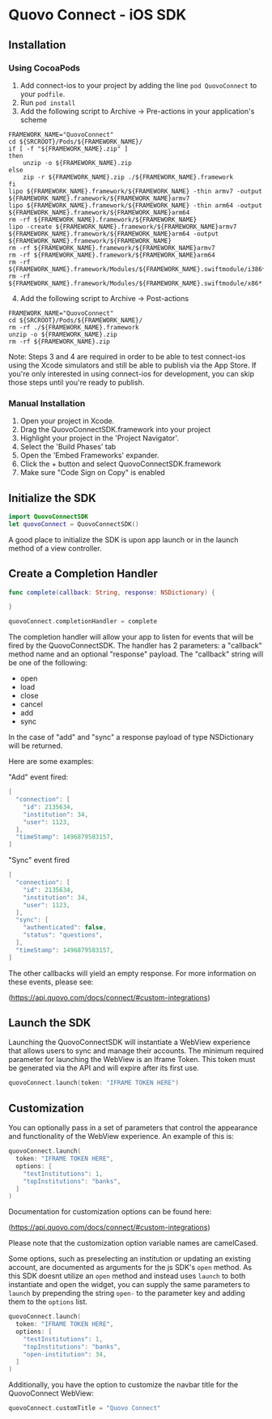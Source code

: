 # Quovo Connect - iOS SDK
## Installation

### Using CocoaPods

  1. Add connect-ios to your project by adding the line `pod QuovoConnect` to your `podfile`.
  2. Run `pod install`
  3. Add the following script to Archive -> Pre-actions in your application's scheme
  ```
  FRAMEWORK_NAME="QuovoConnect"
  cd ${SRCROOT}/Pods/${FRAMEWORK_NAME}/
  if [ -f "${FRAMEWORK_NAME}.zip" ]
  then
      unzip -o ${FRAMEWORK_NAME}.zip
  else
      zip -r ${FRAMEWORK_NAME}.zip ./${FRAMEWORK_NAME}.framework
  fi
  lipo ${FRAMEWORK_NAME}.framework/${FRAMEWORK_NAME} -thin armv7 -output ${FRAMEWORK_NAME}.framework/${FRAMEWORK_NAME}armv7
  lipo ${FRAMEWORK_NAME}.framework/${FRAMEWORK_NAME} -thin arm64 -output ${FRAMEWORK_NAME}.framework/${FRAMEWORK_NAME}arm64
  rm -rf ${FRAMEWORK_NAME}.framework/${FRAMEWORK_NAME}
  lipo -create ${FRAMEWORK_NAME}.framework/${FRAMEWORK_NAME}armv7 ${FRAMEWORK_NAME}.framework/${FRAMEWORK_NAME}arm64 -output ${FRAMEWORK_NAME}.framework/${FRAMEWORK_NAME}
  rm -rf ${FRAMEWORK_NAME}.framework/${FRAMEWORK_NAME}armv7
  rm -rf ${FRAMEWORK_NAME}.framework/${FRAMEWORK_NAME}arm64
  rm -rf ${FRAMEWORK_NAME}.framework/Modules/${FRAMEWORK_NAME}.swiftmodule/i386*
  rm -rf ${FRAMEWORK_NAME}.framework/Modules/${FRAMEWORK_NAME}.swiftmodule/x86*
  ```
  4. Add the following script to Archive -> Post-actions
  ```
  FRAMEWORK_NAME="QuovoConnect"
  cd ${SRCROOT}/Pods/${FRAMEWORK_NAME}/
  rm -rf ./${FRAMEWORK_NAME}.framework
  unzip -o ${FRAMEWORK_NAME}.zip
  rm -rf ${FRAMEWORK_NAME}.zip
  ```

  Note: Steps 3 and 4 are required in order to be able to test connect-ios using the Xcode simulators and still be able to publish via the App Store. If you're only interested in using connect-ios for development, you can skip those steps until you're ready to publish.

### Manual Installation

  1. Open your project in Xcode.
  2. Drag the QuovoConnectSDK.framework into your project
  3. Highlight your project in the 'Project Navigator'.
  4. Select the 'Build Phases' tab
  5. Open the 'Embed Frameworks' expander.
  6. Click the + button and select QuovoConnectSDK.framework
  7. Make sure "Code Sign on Copy" is enabled

## Initialize the SDK

```SWIFT
import QuovoConnectSDK
let quovoConnect = QuovoConnectSDK()
```
A good place to initialize the SDK is upon app launch or in the launch method of a view controller.

## Create a Completion Handler

```SWIFT
func complete(callback: String, response: NSDictionary) {

}

quovoConnect.completionHandler = complete
```
The completion handler will allow your app to listen for events that will be fired by the QuovoConnectSDK.  The handler has 2 parameters: a "callback" method name and an optional "response" payload. The "callback" string will be one of the following:

* open
* load
* close
* cancel
* add
* sync

In the case of "add" and "sync" a response payload of type NSDictionary will be returned.

Here are some examples:

"Add" event fired:

```swift
[
  "connection": [
    "id": 2135634,
    "institution": 34,
    "user": 1123,
  ],
  "timeStamp": 1496879583157,
]
```

"Sync" event fired
```swift
[
  "connection": [
    "id": 2135634,
    "institution": 34,
    "user": 1123,
  ],
  "sync": [
    "authenticated": false,
    "status": "questions",
  ],
  "timeStamp": 1496879583157,
]
```

The other callbacks will yield an empty response. For more information on these events, please see:

(https://api.quovo.com/docs/connect/#custom-integrations)

## Launch the SDK

Launching the QuovoConnectSDK will instantiate a WebView experience that allows users to sync and manage their accounts. The minimum required parameter for launching the WebView is an Iframe Token.  This token must be generated via the API and will expire after its first use.

```swift
quovoConnect.launch(token: "IFRAME TOKEN HERE")
```

## Customization

You can optionally pass in a set of parameters that control the appearance and functionality of the WebView experience.  An example of this is:

```swift
quovoConnect.launch(
  token: "IFRAME TOKEN HERE",
  options: [
    "testInstitutions": 1,
    "topInstitutions": "banks",
  ]
)
```

Documentation for customization options can be found here:

(https://api.quovo.com/docs/connect/#custom-integrations)

Please note that the customization option variable names are camelCased.

Some options, such as preselecting an institution or updating an existing account, are documented as arguments for the js SDK's `open` method. As this SDK doesnt utilize an `open` method and instead uses `launch` to both instantiate and open the widget, you can supply the same parameters to `launch` by prepending the string `open-` to the parameter key and adding them to the `options` list.

```swift
quovoConnect.launch(
  token: "IFRAME TOKEN HERE",
  options: [
    "testInstitutions": 1,
    "topInstitutions": "banks",
    "open-institution": 34,
  ]
)
```

Additionally, you have the option to customize the navbar title for the QuovoConnect WebView:

```swift
quovoConnect.customTitle = "Quovo Connect"
```

